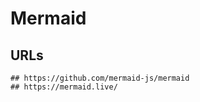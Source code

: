 Mermaid
=======

## URLs

    ## https://github.com/mermaid-js/mermaid
    ## https://mermaid.live/

